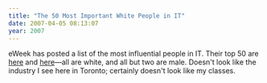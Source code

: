 ```yaml
---
title: "The 50 Most Important White People in IT"
date: 2007-04-05 08:13:07
year: 2007
---
```

eWeek has posted a list of the most influential people in IT.  Their top 50 are <a href="http://www.eweek.com/slideshow/0,1206,a=203626,00.asp">here</a> and <a href="http://www.eweek.com/slideshow/0,1206,pg=0&s=25942&a=203749,00.asp">here</a>—all are white, and all but two are male.  Doesn't look like the industry I see here in Toronto; certainly doesn't look like my classes.
